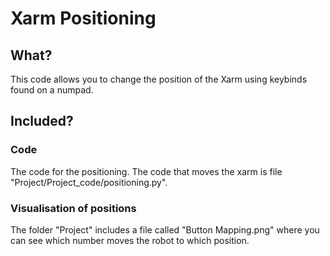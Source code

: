 # Xarm Positioning

## What?
This code allows you to change the position of the Xarm using keybinds found on a numpad.

## Included?
### Code
The code for the positioning. The code that moves the xarm is file "Project/Project_code/positioning.py".

### Visualisation of positions
The folder "Project" includes a file called "Button Mapping.png" where you can see which number moves the robot to which position.
